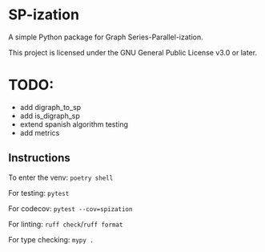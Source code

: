 # SP-ization

A simple Python package for Graph Series-Parallel-ization.

This project is licensed under the GNU General Public License v3.0 or later.

# TODO:

- add digraph_to_sp
- add is_digraph_sp
- extend spanish algorithm testing
- add metrics

## Instructions

To enter the venv: `poetry shell`

For testing: `pytest`

For codecov: `pytest --cov=spization`

For linting: `ruff check`/`ruff format`

For type checking: `mypy .`
